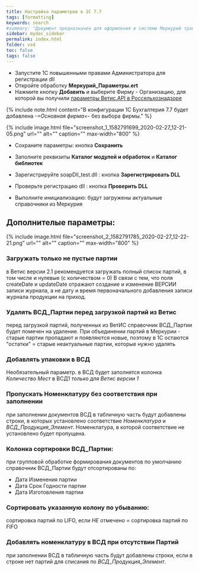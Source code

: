 ```yaml
---
title: Настройка параметров в 1С 7.7
tags: [formatting]
keywords: search
#summary: "Документ предназначен для оформления в системе Меркурий транспортной партии."
sidebar: mydoc_sidebar
permalink: index.html
folder: vsd
toc: false
tags: false
---
```


<style>
.result {
background-color: #000000;
border: 1px solid #dedede;
padding: 10px;
margin-top: 10px;
margin-bottom: 10px;
}
</style>

* Запустите 1С повышенными правами Администратора для регистрации dll
* Откройте обработку **Меркурий_Параметры.ert**
* Нажмите кнопку **Добавить** и выберите Фирму - Организацию, для которой вы получили [параметры Ветис.API в Россельхознадзоре](vsd_vetis_prod.html)

{% include note.html content="В конфигурации 1C Бухгалтерия 7.7 будет добавлена *-=Основная фирма=-* без выбора фирмы." %}


{% include image.html file="screenshot_1_1582791699_2020-02-27_12-21-05.png" url="" alt="" caption="" max-width="800" %}

* Сохраните параметры: кнопка **Сохранить**

* Заполните реквизиты **Каталог модулей и обработок** и **Каталог библиотек**

* Зарегистрируйте soapDll_test.dll : кнопка **Зарегистрировать DLL**

* Проверьте регистрацию dll : кнопка **Проверить DLL**

* Выполните инициализацию: будут загружены актуальные справочники из Меркурия


## Дополнителые параметры:

{% include image.html file="screenshot_2_1582791785_2020-02-27_12-22-21.png" url="" alt="" caption="" max-width="800" %}

### Загружать только не пустые партии

в Ветис версии 2.1 рекомендуется загружать полный список партий, в том числе и нулевые (с количеством = 0)
В связи с тем, что поля createDate и updateDate отражают создание и изменение ВЕРСИИ записи журнала, а не дату и время первоначального добавления записи журнала продукции на приход.

### Удалять ВСД_Партии перед загрузкой партий из Ветис

перед загрузкой партий, полученных из ВетИС справочник ВСД_Партии будет помечен на удаление.
При объединении партий в Меркурии - старые партии пропадают и появляются новые, поэтому в 1С остаются "остатки" = старые неактуальные партии, которые нужно удалять

### Добавлять упаковки в ВСД

Необязательный параметр. в ВСД будет заполнятся колонка *Количество Мест* в ВСД1 *только для Ветис версии 1* 

### Пропускать Номенклатуру без соответствия при заполнении

при заполнении документов ВСД в табличную часть будут добавлены строки, в которых установлено соответствие *Номенклатура* и *ВСД_Продукция_Элемент*. 
Номенклатура, в которой соответствие не установлено будет пропущена. 

### Колонка сортировки ВСД_Партии:

при групповой обработке формирования документов по умолчанию справочник ВСД_Партии будут отсортированы по:
* Дата Изменения партии 
* Дата Срок Годности партии
* Дата Изготовления партии

### Сортировать указанную колону по убыванию:

сортировка партий по LIFO, если *НЕ* отмечено = сортировка партий по FIFO 

### Добавлять номенклатуру в ВСД при отсутствии Партий
при заполнении ВСД в табличную часть будут добавлены строки, если в строке нет партий для списания по *ВСД_Продукция_Элемент*.
